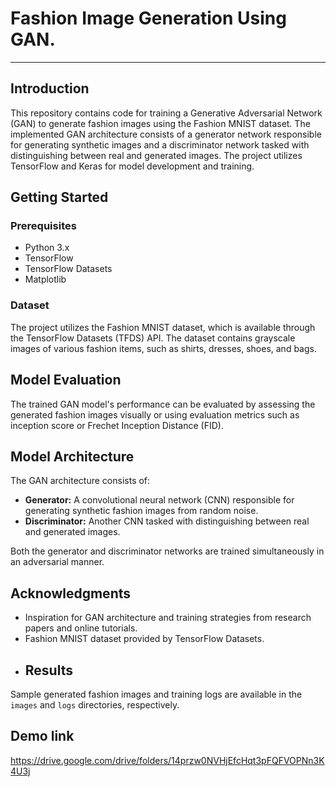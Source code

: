 # Fashion Image Generation Using GAN.
---

## Introduction

This repository contains code for training a Generative Adversarial Network (GAN) to generate fashion images using the Fashion MNIST dataset. The implemented GAN architecture consists of a generator network responsible for generating synthetic images and a discriminator network tasked with distinguishing between real and generated images. The project utilizes TensorFlow and Keras for model development and training.

## Getting Started

### Prerequisites

- Python 3.x
- TensorFlow
- TensorFlow Datasets
- Matplotlib


### Dataset

The project utilizes the Fashion MNIST dataset, which is available through the TensorFlow Datasets (TFDS) API. The dataset contains grayscale images of various fashion items, such as shirts, dresses, shoes, and bags.

## Model Evaluation

The trained GAN model's performance can be evaluated by assessing the generated fashion images visually or using evaluation metrics such as inception score or Frechet Inception Distance (FID).


## Model Architecture

The GAN architecture consists of:

- **Generator:** A convolutional neural network (CNN) responsible for generating synthetic fashion images from random noise.
- **Discriminator:** Another CNN tasked with distinguishing between real and generated images.

Both the generator and discriminator networks are trained simultaneously in an adversarial manner.

## Acknowledgments

- Inspiration for GAN architecture and training strategies from research papers and online tutorials.
- Fashion MNIST dataset provided by TensorFlow Datasets.
- ## Results

Sample generated fashion images and training logs are available in the `images` and `logs` directories, respectively.

## Demo link

https://drive.google.com/drive/folders/14przw0NVHjEfcHqt3pFQFVOPNn3K4U3j



